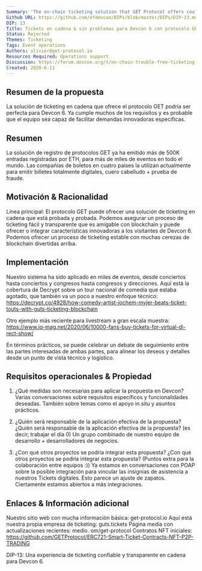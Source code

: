 ```yaml
---
Summary: 'The on-chain ticketing solution that GET Protocol offers could be the perfect fit for Devcon 6. It already meets a lot of the requirements and the team is likely able to facilitate specific innovative demands.'
Github URL: https://github.com/efdevcon/DIPs/blob/master/DIPs/DIP-13.md
DIP: 13
Title: Tickets en cadena & sin problemas para Devcon 6 con protocolo GET
Status: Rejected
Themes: Ticketing
Tags: Event operations
Authors: olivier@get-protocol.io
Resources Required: Operations support
Discussion: https://forum.devcon.org/t/on-chain-trouble-free-ticketing-with-get-protocol/169
Created: 2020-6-11
---
```


## Resumen de la propuesta

La solución de ticketing en cadena que ofrece el protocolo GET podría ser perfecta para Devcon 6. Ya cumple muchos de los requisitos y es probable que el equipo sea capaz de facilitar demandas innovadoras específicas.

## Resumen

La solución de registro de protocolos GET ya ha emitido más de 500K entradas registradas por ETH, para más de miles de eventos en todo el mundo. Las compañías de boletos en cuatro países la utilizan actualmente para emitir billetes totalmente digitales, cuero cabelludo + prueba de fraude.

## Motivación & Racionalidad

Línea principal: El protocolo GET puede ofrecer una solución de ticketing en cadena que está probada y probada. Podemos asegurar un proceso de ticketing fácil y transparente que es amigable con blockchain y puede ofrecer o integrar características innovadoras a los visitantes de Devcon 6. Podemos ofrecer un proceso de ticketing estable con muchas cerezas de blockchain divertidas arriba.

## Implementación

Nuestro sistema ha sido aplicado en miles de eventos, desde conciertos hasta conciertos y congresos hasta congresos y direcciones. Aquí está la cobertura de Decrypt sobre un tour nacional de comedia que estaba agotado, que también va un poco a nuestro enfoque técnico: https://decrypt.co/4928/how-comedy-artist-jochem-myjer-beats-ticket-touts-with-guts-ticketing-blockchain

Otro ejemplo más reciente para livestream a gran escala muestra: https://www.iq-mag.net/2020/06/10000-fans-buy-tickets-for-virtual-di-rect-show/

En términos prácticos, se puede celebrar un debate de seguimiento entre las partes interesadas de ambas partes, para alinear los deseos y detalles desde un punto de vista técnico y logístico.

## Requisitos operacionales & Propiedad

1. ¿Qué medidas son necesarias para aplicar la propuesta en Devcon? Varias conversaciones sobre requisitos específicos y funcionalidades deseadas. También sobre temas como el apoyo in situ y asuntos prácticos.

2. ¿Quién será responsable de la aplicación efectiva de la propuesta? ¿Quién será responsable de la aplicación efectiva de la propuesta? (es decir, trabajar el día 0) Un grupo combinado de nuestro equipo de desarrollo + desarrolladores de negocios.

3. ¿Con qué otros proyectos se podría integrar esta propuesta? ¿Con qué otros proyectos se podría integrar esta propuesta? (Puntos extra para la colaboración entre equipos :)) Ya estamos en conversaciones con POAP sobre la posible integración para vincular las insignias de asistencia a nuestros Tickets digitales. Esto parece un ajuste de zapatos. Ciertamente estamos abiertos a más integraciones.

## Enlaces & Información adicional

Nuestro sitio web con mucha información básica: get-protocol.io Aquí está nuestra propia empresa de ticketing: guts.tickets Página media con actualizaciones recientes: medio. om/get-protocol Contratos NFT iniciales: https://github.com/GETProtocol/ERC721-Smart-Ticket-Contracts-NFT-P2P-TRADING

DIP-13: Una experiencia de ticketing confiable y transparente en cadena para Devcon 6.
